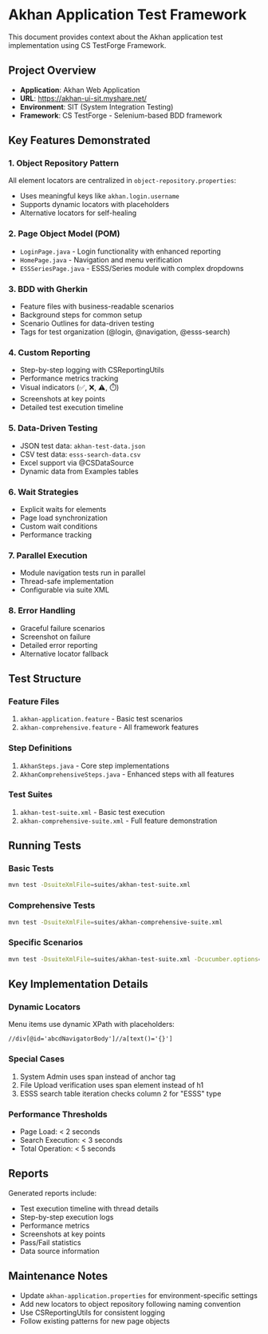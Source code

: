 # Akhan Application Test Framework

This document provides context about the Akhan application test implementation using CS TestForge Framework.

## Project Overview
- **Application**: Akhan Web Application
- **URL**: https://akhan-ui-sit.myshare.net/
- **Environment**: SIT (System Integration Testing)
- **Framework**: CS TestForge - Selenium-based BDD framework

## Key Features Demonstrated

### 1. Object Repository Pattern
All element locators are centralized in `object-repository.properties`:
- Uses meaningful keys like `akhan.login.username`
- Supports dynamic locators with placeholders
- Alternative locators for self-healing

### 2. Page Object Model (POM)
- `LoginPage.java` - Login functionality with enhanced reporting
- `HomePage.java` - Navigation and menu verification
- `ESSSeriesPage.java` - ESSS/Series module with complex dropdowns

### 3. BDD with Gherkin
- Feature files with business-readable scenarios
- Background steps for common setup
- Scenario Outlines for data-driven testing
- Tags for test organization (@login, @navigation, @esss-search)

### 4. Custom Reporting
- Step-by-step logging with CSReportingUtils
- Performance metrics tracking
- Visual indicators (✅, ❌, ⚠️, ⏱️)
- Screenshots at key points
- Detailed test execution timeline

### 5. Data-Driven Testing
- JSON test data: `akhan-test-data.json`
- CSV test data: `esss-search-data.csv`
- Excel support via @CSDataSource
- Dynamic data from Examples tables

### 6. Wait Strategies
- Explicit waits for elements
- Page load synchronization
- Custom wait conditions
- Performance tracking

### 7. Parallel Execution
- Module navigation tests run in parallel
- Thread-safe implementation
- Configurable via suite XML

### 8. Error Handling
- Graceful failure scenarios
- Screenshot on failure
- Detailed error reporting
- Alternative locator fallback

## Test Structure

### Feature Files
1. `akhan-application.feature` - Basic test scenarios
2. `akhan-comprehensive.feature` - All framework features

### Step Definitions
1. `AkhanSteps.java` - Core step implementations
2. `AkhanComprehensiveSteps.java` - Enhanced steps with all features

### Test Suites
1. `akhan-test-suite.xml` - Basic test execution
2. `akhan-comprehensive-suite.xml` - Full feature demonstration

## Running Tests

### Basic Tests
```bash
mvn test -DsuiteXmlFile=suites/akhan-test-suite.xml
```

### Comprehensive Tests
```bash
mvn test -DsuiteXmlFile=suites/akhan-comprehensive-suite.xml
```

### Specific Scenarios
```bash
mvn test -DsuiteXmlFile=suites/akhan-test-suite.xml -Dcucumber.options="--tags @login"
```

## Key Implementation Details

### Dynamic Locators
Menu items use dynamic XPath with placeholders:
```
//div[@id='abcdNavigatorBody']//a[text()='{}']
```

### Special Cases
1. System Admin uses span instead of anchor tag
2. File Upload verification uses span element instead of h1
3. ESSS search table iteration checks column 2 for "ESSS" type

### Performance Thresholds
- Page Load: < 2 seconds
- Search Execution: < 3 seconds
- Total Operation: < 5 seconds

## Reports
Generated reports include:
- Test execution timeline with thread details
- Step-by-step execution logs
- Performance metrics
- Screenshots at key points
- Pass/Fail statistics
- Data source information

## Maintenance Notes
- Update `akhan-application.properties` for environment-specific settings
- Add new locators to object repository following naming convention
- Use CSReportingUtils for consistent logging
- Follow existing patterns for new page objects